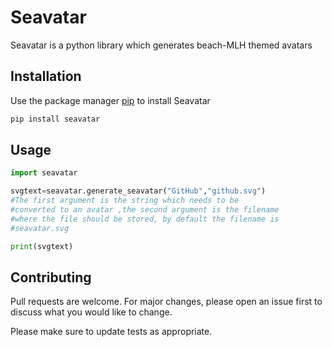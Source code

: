 # Seavatar

Seavatar is a python library which generates beach-MLH themed avatars

## Installation

Use the package manager [pip](https://pip.pypa.io/en/stable/) to install Seavatar

```bash
pip install seavatar
```

## Usage

```python
import seavatar

svgtext=seavatar.generate_seavatar("GitHub","github.svg")
#The first argument is the string which needs to be 
#converted to an avatar ,the second argument is the filename
#where the file should be stored, by default the filename is
#seavatar.svg

print(svgtext)
```

## Contributing
Pull requests are welcome. For major changes, please open an issue first to discuss what you would like to change.

Please make sure to update tests as appropriate.
